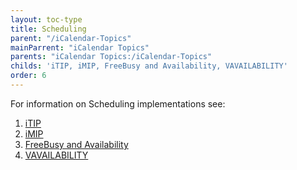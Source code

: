 ```yaml
---
layout: toc-type
title: Scheduling
parent: "/iCalendar-Topics"
mainParrent: "iCalendar Topics"
parents: "iCalendar Topics:/iCalendar-Topics"
childs: 'iTIP, iMIP, FreeBusy and Availability, VAVAILABILITY'
order: 6
---
```

For information on Scheduling implementations see:

1. [iTIP](/Scheduling/iTIP/)
1. [iMIP](/Scheduling/iMIP/)
1. [FreeBusy and Availability](/Scheduling/FreeBusyAvailability/)
1. [VAVAILABILITY](/Scheduling/vavailability/)
